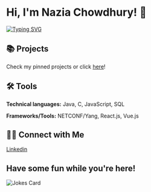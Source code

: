 # Hi, I'm Nazia Chowdhury! 🤩

[![Typing SVG](https://readme-typing-svg.demolab.com/?height=55&multiline=true&lines=Software+Engineering+Student;at+McGill+University)](https://git.io/typing-svg) 

## 📚 Projects
Check my pinned projects or click [here](https://github.com/naziaC/Portfolio)!

## 🛠️ Tools

**Technical languages:**  Java, C, JavaScript, SQL

**Frameworks/Tools:** NETCONF/Yang, React.js, Vue.js


## 👋🏻 Connect with Me
[Linkedin](https://www.linkedin.com/in/naziachowdhury/)


## Have some fun while you're here!
![Jokes Card](https://readme-jokes.vercel.app/api)
<!--
**naziaC/naziaC** is a ✨ _special_ ✨ repository because its `README.md` (this file) appears on your GitHub profile.

Here are some ideas to get you started:

- 🔭 I’m currently working on ...
- 🌱 I’m currently learning ...
- 👯 I’m looking to collaborate on ...
- 🤔 I’m looking for help with ...
- 💬 Ask me about ...
- 📫 How to reach me: ...
- 😄 Pronouns: ...
- ⚡ Fun fact: ...
-->
